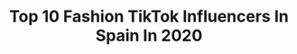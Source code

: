---
title: Top 10 Fashion TikTok Influencers In Spain In 2020
description: >-
  Find top fashion TikTok influencers in Spain in 2020. Most popular hashtags: #style #makeup #routine #hair.
platform: TikTok
profiles:
  - username: "armandentreri"
    fullname: >-
      Armand Entreri
    location: "Spain"
    followers: 15992
    engagement: 1408
    commentsToLikes: 0.018509
    id: ckamnbnut47yf0i7890odg8rm
    verified: false
    hashtags: "#dramatic, #covid19, #evil, #skinny"
  - username: "emitaz"
    fullname: >-
      EMITAZ - EMELIE 🦋
    location: "Spain"
    followers: 25851
    engagement: 433
    commentsToLikes: 0.017208
    id: ck9vfmwcq3vhq0j78o6sznbl3
    verified: true
    hashtags: "#mylove, #musthave, #modellife, #mango"
  - username: "bridalada"
    fullname: >-
      Carmen de la Cruz
    location: "Spain"
    followers: 16227
    engagement: 243
    commentsToLikes: 0.013207
    id: cka0hrspoahb60i780dkvlxgf
    verified: true
    hashtags: "#delayed, #fashionchange, #artist, #recetafacil"
  - username: "riumbaumarta"
    fullname: >-
      Riumbaumarta
    location: "Spain"
    followers: 48383
    engagement: 549
    commentsToLikes: 0.006021
    id: ck806xnhqmv8e0j78d6g7yhni
    verified: false
    hashtags: "#hairstyle, #smoothie, #beauty, #igloo"
  - username: "gerard.knows"
    fullname: >-
      GERARDKNOWS
    location: "Spain"
    followers: 69036
    engagement: 422
    commentsToLikes: 0.010948
    id: ck9vajhlqivso0j78iu63md4m
    verified: true
    hashtags: "#tiktokcouple, #myaesthetic, #workoutfromhome, #mensstyle"
  - username: "amparobadenes"
    fullname: >-
      Amparo Badenes
    location: "Spain"
    followers: 6005
    engagement: 1049
    commentsToLikes: 0.067254
    id: cka8enmizyanp0i78z3ro43h4
    verified: false
    hashtags: "#vestidosdenovia, #ladydior, #luxurybrands, #annawintour"
  - username: "ojalasuicid4rme"
    fullname: >-
      alicia
    location: "Spain"
    followers: 7132
    engagement: 1057
    commentsToLikes: 0.045944
    id: ckacenvk2nkcc0i7809yiisfk
    verified: false
    hashtags: "#lowcost, #tiktokgrowth, #piercing, #antifurry"
  - username: "magno_scavo"
    fullname: >-
      Magno Scavo
    location: "Spain"
    followers: 425585
    engagement: 657
    commentsToLikes: 0.022891
    id: ck81qvtwzkazi0j78s8ocv9iw
    verified: false
    hashtags: "#shoes, #fashionmodel, #loafer, #clothing"
  - username: "anastasiajadore"
    fullname: >-
      Bianca Anastasia
    location: "Spain"
    followers: 109070
    engagement: 977
    commentsToLikes: 0.025311
    id: ck9jzcsgw87cg0j78w57n8qi7
    verified: false
    hashtags: "#pillowchallenge, #terrace, #kiss, #foruyou"
  - username: "andreadutrus"
    fullname: >-
      Andrea Dutrús Lopez
    location: "Spain"
    followers: 3796
    engagement: 241
    commentsToLikes: 0.030576
    id: cka0yoaqac5de0i780pa8hj69
    verified: false
    hashtags: "#bosschallenge, #kichenchallenge, #vozdedoblaje, #beautymode"
---